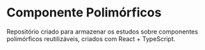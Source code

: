 # Componente Polimórficos

Repositório criado para armazenar os estudos sobre componentes polimórficos reutilizáveis, criados com React + TypeScript.
